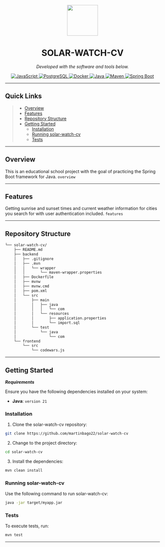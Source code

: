 <p align="center">
  <img src="https://cdn-icons-png.flaticon.com/512/6295/6295417.png" width="100" />
</p>
<p align="center">
    <h1 align="center">SOLAR-WATCH-CV</h1>
</p>
<p align="center">
		<em>Developed with the software and tools below.</em>
</p>
<p align="center">
	<a href="https://www.java.com/en/"> <img src="https://img.shields.io/badge/JavaScript-F7DF1E.svg?style=flat&logo=JavaScript&logoColor=black" alt="JavaScript" /> </a>
	<a href="https://www.postgresql.org"> <img src="https://img.shields.io/badge/PostgreSQL-4169E1.svg?style=flat&logo=PostgreSQL&logoColor=white" alt="PostgreSQL"> </a>
	<a href="https://www.docker.com"> <img src="https://img.shields.io/badge/Docker-2496ED.svg?style=flat&logo=Docker&logoColor=white" alt="Docker"> </a>
	<a href="https://www.java.com/en/"> <img src="https://img.shields.io/badge/Java-%23ED8B00.svg?style=flat&logo=openjdk&logoColor=white" alt="Java"> </a>
	<a href="https://maven.apache.org"> <img src="https://img.shields.io/badge/Apache Maven-C71A36.svg?style=flat&logo=apachemaven&logoColor=white" alt="Maven"> </a>
	<a href="https://spring.io/projects/spring-boot"> <img src="https://img.shields.io/badge/Spring Boot-6DB33F.svg?style=flat&logo=springboot&logoColor=green" alt="Spring Boot"> </a>
</p>
<hr>

##  Quick Links

> - [ Overview](#-overview)
> - [ Features](#-features)
> - [ Repository Structure](#-repository-structure)
> - [ Getting Started](#-getting-started)
>   - [ Installation](#-installation)
>   - [ Running solar-watch-cv](#-running-solar-watch-cv)
>   - [ Tests](#-tests)

---

##  Overview

This is an educational school project with the goal of practicing the Spring Boot framework for Java.  `overview`

---

##  Features

Getting sunrise and sunset times and current weather information for cities you search for with user authentication included. `features`

---

##  Repository Structure

```sh
└── solar-watch-cv/
    ├── README.md
    ├── backend
    │   ├── .gitignore
    │   ├── .mvn
    │   │   └── wrapper
    │   │       └── maven-wrapper.properties
    │   ├── Dockerfile
    │   ├── mvnw
    │   ├── mvnw.cmd
    │   ├── pom.xml
    │   └── src
    │       ├── main
    │       │   ├── java
    │       │   │   └── com
    │       │   └── resources
    │       │       ├── application.properties
    │       │       └── import.sql
    │       └── test
    │           └── java
    │               └── com
    └── frontend
        └── src
            └── codewars.js
```

---

##  Getting Started

***Requirements***

Ensure you have the following dependencies installed on your system:

* **Java**: `version 21`

###  Installation

1. Clone the solar-watch-cv repository:

```sh
git clone https://github.com/martinbago22/solar-watch-cv
```

2. Change to the project directory:

```sh
cd solar-watch-cv
```

3. Install the dependencies:

```sh
mvn clean install
```

###  Running solar-watch-cv

Use the following command to run solar-watch-cv:

```sh
java -jar target/myapp.jar
```

###  Tests

To execute tests, run:

```sh
mvn test
```

---
